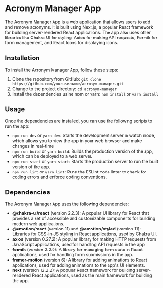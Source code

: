 # Acronym Manager App

The Acronym Manager App is a web application that allows users to add and remove acronyms. It is built using Next.js, a popular React framework for building server-rendered React applications. The app also uses other libraries like Chakra UI for styling, Axios for making API requests, Formik for form management, and React Icons for displaying icons.

## Installation

To install the Acronym Manager App, follow these steps:

1. Clone the repository from GitHub: `git clone https://github.com/yourusername/acronym-manager.git`
2. Change to the project directory: `cd acronym-manager`
3. Install the dependencies using npm or yarn: `npm install` or `yarn install`

## Usage

Once the dependencies are installed, you can use the following scripts to run the app:

- `npm run dev` or `yarn dev`: Starts the development server in watch mode, which allows you to view the app in your web browser and make changes in real-time.
- `npm run build` or `yarn build`: Builds the production version of the app, which can be deployed to a web server.
- `npm run start` or `yarn start`: Starts the production server to run the built version of the app.
- `npm run lint` or `yarn lint`: Runs the ESLint code linter to check for coding errors and enforce coding conventions.

## Dependencies

The Acronym Manager App uses the following dependencies:

- **@chakra-ui/react** (version 2.2.3): A popular UI library for React that provides a set of accessible and customizable components for building modern web applications.
- **@emotion/react** (version 11) and **@emotion/styled** (version 11): Libraries for CSS-in-JS styling in React applications, used by Chakra UI.
- **axios** (version 0.27.2): A popular library for making HTTP requests from JavaScript applications, used for handling API requests in the app.
- **formik** (version 2.2.9): A library for managing form state in React applications, used for handling form submissions in the app.
- **framer-motion** (version 6): A library for adding animations to React applications, used for adding animations to the app's UI elements.
- **next** (version 12.2.2): A popular React framework for building server-rendered React applications, used as the main framework for building the app.
